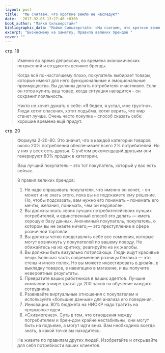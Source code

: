 ```yaml
---
layout: post
title:  "Мы считаем, что кроткие землю не наследуют"
date:   2017-02-05 13:27:46 +0300
book_author: "Майкл Сильверстайн"
bibliographic_data: "Майкл Сильверстайн: «Мы считаем, что кроткие землю не наследуют». Журнал «Деньги», №16, 2016 г., стр.18-20."
excerpt: "Бизнесмену на заметку. Правила великих брендов "
cover: ""
---
```


стр. 18

> Именно во время депрессии, во времена экономических потрясений и создаются великие бренды.
>
> Когда всё по-настоящему плохо, покупатель выбирает товары, которые имеют для него функциональные и эмоциональные преимущества. Вы должны делать потребителя счастливее. Если он готов купить ваш товар, когда ситуация наладится – он сохранит лояльность.
>
> Никто не хочет думать о себе: «Я беден, я устал, мне грустно». Люди хотят спасения, хотят подъёма, хотят верить, что мир станет лучше. Очень часто покупка – способ сказать себе: хорошие времена ещё придут.

стр. 20

> Формула 2-20-80. Это значит, что в каждой категории товаров около 20% потребления обеспечивает всего 2% потребителей. Но у них у всех есть друзья. С учётом рекомендаций друзьям они генерируют 80% продаж в категории.
>
> Ваш лучший покупатель – это тот покупатель, который у вас есть сейчас.
>
> 8 правил великих брендов:
>
> 1. Не надо спрашивать покупателя, что именно он хочет, - он может и не знать этого, пока вы не подскажете ему решение. Но, чтобы подсказать, вам нужно его понимать – понимать его мечты, желания, понимать, чем он недоволен.
> 2. Вы должны знать своих лучших потребителейсвоих лучших потребителей, и единственный способ это делать — иметь хорошую базу данных. Анонимный покупатель, покупатель, о котором вы не знаете ничего,— это преступление в сфере розничной торговли. 
> 3. Вы должны четко представлять себе все сомнения, которые могут возникнуть у покупателей по вашему поводу. Не обижайтесь на их критику, реагируйте на их жалобы.
> 4. Вы должны быть визуально потрясающи. Люди ищут красивые вещи. Большая часть современной розницы безлика — это стены и много полок. Но вы можете инвестировать в дизайн, в выкладку товаров, в навигацию в магазине, и вы получите невероятные результаты.
> 5. Превратите ваших работников в ваших адептов. Лучшие компании в мире тратят до 200 часов на обучение каждого сотрудника. 
> 6. Развивайте виртуальные отношения с покупателем и используйте «большие данные» для анализа его поведения.
> 7. Инновации. 80% бюджета на НИОКР надо тратить на прорывные идеи.
> 8. «Схизмогенез». Суть в том, что отношения между потребителем и брен-дом крайне нестабильны, они могут быть на подъеме, а могут идти вниз. Вам необходимо всегда знать, в какой точке вы находитесь.
>
> Не живите по правилам других людей. Изобретайте и открывайте для себя потребности ваших клиентов.
